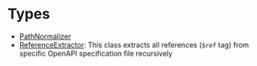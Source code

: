 # Types

  - [PathNormalizer](./PathNormalizer)
  - [ReferenceExtractor](./ReferenceExtractor):
    This class extracts all references (`$ref` tag) from specific OpenAPI specification file recursively
